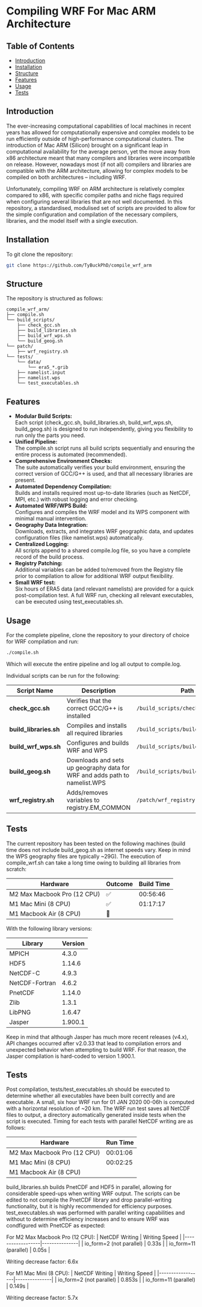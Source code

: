 # Compiling WRF For Mac ARM Architecture

## Table of Contents

- [Introduction](#introduction)
- [Installation](#installation)
- [Structure](#structure)
- [Features](#features)
- [Usage](#usage)
- [Tests](#tests)

## Introduction

The ever-increasing computational capabilities of local machines in recent years has allowed for computationally expensive and complex models to be run efficiently outside of high-performance computational clusters. The introduction of Mac ARM (Silicon) brought on a significant leap in computational availability for the average person, yet the move away from x86 architecture meant that many compilers and libraries were incompatible on release. However, nowadays most (if not all) compilers and libraries are compatible with the ARM architecture, allowing for complex models to be compiled on both architectures – including WRF.

Unfortunately, compiling WRF on ARM architecture is relatively complex compared to x86, with specific compiler paths and niche flags required when configuring several libraries that are not well documented. In this repository, a standardised, modulised set of scripts are provided to allow for the simple configuration and compilation of the necessary compilers, libraries, and the model itself with a single execution.

## Installation 

To git clone the repository:
```bash
git clone https://github.com/TyBuckPhD/compile_wrf_arm
```

## Structure

The repository is structured as follows:
```
compile_wrf_arm/
├── compile.sh
└── build_scripts/
    ├── check_gcc.sh
    ├── build_libraries.sh
    ├── build_wrf_wps.sh
    └── build_geog.sh
└── patch/
    ├── wrf_registry.sh
└── tests/
    └── data/
        └── era5_*.grib
    ├── namelist.input
    ├── namelist.wps
    └── test_executables.sh
```

## Features

- **Modular Build Scripts:**    
    Each script (check_gcc.sh, build_libraries.sh, build_wrf_wps.sh, build_geog.sh) is designed to run independently, giving you flexibility to run only the parts you need.
- **Unified Pipeline:**    
    The compile.sh script runs all build scripts sequentially and ensuring the entire process is automated (recommended).
- **Comprehensive Environment Checks:**    
    The suite automatically verifies your build environment, ensuring the correct version of GCC/G++ is used, and that all necessary libraries are present.
- **Automated Dependency Compilation:**    
    Builds and installs required most up-to-date libraries (such as NetCDF, MPI, etc.) with robust logging and error checking.
- **Automated WRF/WPS Build:**    
    Configures and compiles the WRF model and its WPS component with minimal manual intervention.
- **Geography Data Integration:**    
    Downloads, extracts, and integrates WRF geographic data, and updates configuration files (like namelist.wps) automatically.
- **Centralized Logging:**    
    All scripts append to a shared compile.log file, so you have a complete record of the build process.
- **Registry Patching:**    
    Additional variables can be added to/removed from the Registry file prior to compilation to allow for additional WRF output flexibility.
- **Small WRF test:**    
    Six hours of ERA5 data (and relevant namelists) are provided for a quick post-compilation test. A full WRF run, checking all relevant executables, can be executed using test_executables.sh.

## Usage

For the complete pipeline, clone the repository to your directory of choice for WRF compilation and run:
```bash
./compile.sh
```
Which will execute the entire pipeline and log all output to compile.log.

Individual scripts can be run for the following:

| Script Name           | Description                                  | Path                             |
|-----------------------|----------------------------------------------|----------------------------------|
| **check_gcc.sh**      | Verifies that the correct GCC/G++ is installed   | `/build_scripts/check_gcc.sh`   |
| **build_libraries.sh**| Compiles and installs all required libraries   | `/build_scripts/build_libraries.sh` |
| **build_wrf_wps.sh**  | Configures and builds WRF and WPS              | `/build_scripts/build_wrf_wps.sh`|
| **build_geog.sh**     | Downloads and sets up geography data for WRF and adds path to namelist.WPS   | `/build_scripts/build_geog.sh`  |
| **wrf_registry.sh**   | Adds/removes variables to registry.EM_COMMON | `/patch/wrf_registry.sh` |

## Tests

The current repository has been tested on the following machines (build time does not include build_geog.sh as internet speeds vary. Keep in mind the WPS geography files are typically ~29G). The execution of compile_wrf.sh can take a long time owing to building all libraries from scratch:

| Hardware                    | Outcome | Build Time |
|-----------------------------|---------|------------|
| M2 Max Macbook Pro (12 CPU) |    ✅   |  00:56:46  |
| M1 Mac Mini (8 CPU)         |    ✅   |  01:17:17  |
| M1 Macbook Air (8 CPU)      |    🔄   |            | 

With the following library versions:

| Library | Version |
|---------|---------|
| MPICH | 4.3.0 |
| HDF5 | 1.14.6 |
| NetCDF-C | 4.9.3 |
| NetCDF-Fortran | 4.6.2 |
| PnetCDF | 1.14.0 |
| Zlib | 1.3.1|
| LibPNG | 1.6.47 |
| Jasper | 1.900.1|

Keep in mind that although Jasper has much more recent releases (v4.x), API changes occurred after v2.0.33 that lead to compilation errors and unexpected behavior when attempting to build WRF. For that reason, the Jasper compilation is hard-coded to version 1.900.1.

## Tests

Post compilation, tests/test_executables.sh should be executed to determine whether all executables have been built correctly and are executable. A small, six hour WRF run for 01 JAN 2020 00-06h is computed with a horizontal resolution of ~20 km. The WRF run test saves all NetCDF files to output, a directory automatically generated inside tests when the script is executed. Timing for each tests with parallel NetCDF writing are as follows:

| Hardware                    | Run Time |
|-----------------------------|----------|
| M2 Max Macbook Pro (12 CPU) | 00:01:06 |
| M1 Mac Mini (8 CPU)         | 00:02:25 |
| M1 Macbook Air (8 CPU)      |          |

build_libraries.sh builds PnetCDF and HDF5 in parallel, allowing for considerable speed-ups when writing WRF output. The scripts can be edited to not compile the PnetCDF library and drop parallel-writing functionality, but it is highly recommended for efficiency purposes. test_executables.sh was performed with parallel writing capabilities and without to determine efficiency increases and to ensure WRF was condfigured with PnetCDF as expected:

For M2 Max Macbook Pro (12 CPU):
| NetCDF Writing | Writing Speed |
|------------------|---------------|
| io_form=2 (not parallel) | 0.33s |
| io_form=11 (parallel) | 0.05s |

Writing decrease factor: 6.6x

For M1 Mac Mini (8 CPU):
| NetCDF Writing | Writing Speed |
|------------------|---------------|
| io_form=2 (not parallel) | 0.853s |
| io_form=11 (parallel) | 0.149s |

Writing decrease factor: 5.7x
